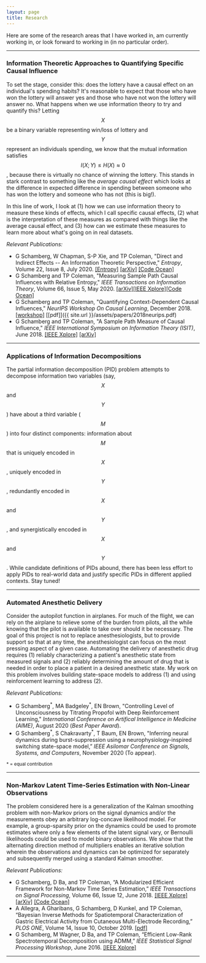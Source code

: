 ```yaml
---
layout: page
title: Research
---
```


Here are some of the research areas that I have worked in, am currently working in, or look forward to working in (in no particular order).

-----

### Information Theoretic Approaches to Quantifying Specific Causal Influence

To set the stage, consider this: does the lottery have a causal effect on an individual's spending habits? It's reasonable to expect that those who have won the lottery will answer yes and those who have not won the lottery will answer no. What happens when we use information theory to try and quantify this? Letting $$X$$ be a binary variable representing win/loss of lottery and $$Y$$ represent an individuals spending, we know that the mutual information satisfies $$I(X;Y)\le H(X) \approx 0$$, because there is virtually no chance of winning the lottery. This stands in stark contrast to something like the *average causal effect* which looks at the difference in expected difference in spending between someone who has won the lottery and someone who has not (this is big!). 

In this line of work, I look at (1) how we can use information theory to measure these kinds of effects, which I call specific causal effects, (2) what is the interpretation of these measures as compared with things like the average causal effect, and (3) how can we estimate these measures to learn more about what's going on in real datasets.

*Relevant Publications:*
- G Schamberg, W Chapman, S-P Xie, and TP Coleman, "Direct and Indirect Effects -- An Information Theoretic Perspective," *Entropy*, Volume 22, Issue 8, July 2020.
[[Entropy]](https://www.mdpi.com/1099-4300/22/8/854)
[[arXiv]](https://arxiv.org/abs/1912.10508)
[[Code Ocean]](https://doi.org/10.24433/CO.5484914.v1)
- G Schamberg and TP Coleman, "Measuring Sample Path Causal Influences with Relative Entropy," *IEEE Transactions on Information Theory*, Volume 66, Issue 5, May 2020.
[[arXiv]](https://arxiv.org/abs/1810.05250)[[IEEE Xplore]](https://ieeexplore.ieee.org/document/8856271)[[Code Ocean]](https://codeocean.com/capsule/8353473/tree/v1)
- G Schamberg and TP Coleman, "Quantifying Context-Dependent Causal Influences," *NeurIPS Workshop On Causal Learning*, December 2018. [[workshop]](https://sites.google.com/view/nips2018causallearning/home) [[pdf]]({{ site.url }}/assets/papers/2018neurips.pdf)
- G Schamberg and TP Coleman, "A Sample Path Measure of Causal Influence," *IEEE International Symposium on Information Theory (ISIT)*, June 2018.
[[IEEE Xplore]](https://ieeexplore.ieee.org/document/8437627/)
[[arXiv]](https://arxiv.org/abs/1805.03333)

-----

### Applications of Information Decompositions

The partial information decomposition (PID) problem attempts to decompose information two variables (say, $$X$$ and $$Y$$) have about a third variable ($$M$$) into four distinct components: information about $$M$$ that is uniquely encoded in $$X$$, uniquely encoded in $$Y$$, redundantly encoded in $$X$$ and $$Y$$, and synergistically encoded in $$X$$ and $$Y$$. While candidate definitions of PIDs abound, there has been less effort to apply PIDs to real-world data and justify specific PIDs in different applied contexts. Stay tuned!

-----

### Automated Anesthetic Delivery

Consider the autopilot function in airplanes. For much of the flight, we can rely on the airplane to relieve some of the burden from pilots, all the while knowing that the pilot is available to take over should it be necessary. The goal of this project is not to replace anesthesiologists, but to provide support so that at any time, the anesthesiologist can focus on the most pressing aspect of a given case. Automating the delivery of anesthetic drug requires (1) reliably characterizing a patient's anesthetic state from measured signals and (2) reliably determining the amount of drug that is needed in order to place a patient in a desired anesthetic state. My work on this problem involves building state-space models to address (1) and using reinforcement learning to address (2).

*Relevant Publications:*
- G Schamberg<sup>\*</sup>, MA Badgeley<sup>\*</sup>, EN Brown, "Controlling Level of Unconsciousness by Titrating Propofol with Deep Reinforcement Learning," *International Conference on Artifical Intelligence in Medicine (AIME)*, August 2020 (*Best Paper Award*).
- G Schamberg<sup>\*</sup>, S Chakravarty<sup>\*</sup>, T Baum, EN Brown, "Inferring neural dynamics during burst-suppression using a neurophysiology-inspired switching state-space model,” *IEEE Asilomar Conference on Signals, Systems, and Computers*, November 2020 (To appear).

<sub>* = equal contribution</sub>


-----
### Non-Markov Latent Time-Series Estimation with Non-Linear Observations

<!--![Non-Linear/Non-Markov Problems](https://raw.githubusercontent.com/gabeschamberg/gabeschamberg.github.io/master/imgs/nonmarkov_nonlin_sig.png)-->

The problem considered here is a generalization of the Kalman smoothing problem with non-Markov priors on the signal dynamics and/or the measurements obey an arbitrary log-concave likelihood model. For example, a group-sparsity prior on the dynamics could be used to promote estimates where only a few elements of the latent signal vary, or Bernoulli likelihoods could be used to model binary observations. We show that the alternating direction method of multipliers enables an iterative solution wherein the observations and dynamics can be optimized for separately and subsequently merged using a standard Kalman smoother.

*Relevant Publications:*
- G Schamberg, D Ba, and TP Coleman, “A Modularized Efficient Framework for
Non-Markov Time Series Estimation,” *IEEE Transactions on Signal Processing*, Volume 66, Issue 12, June 2018.
[[IEEE Xplore]](https://ieeexplore.ieee.org/document/8259364/)
[[arXiv]](https://arxiv.org/abs/1706.04685)
[[Code Ocean]](https://codeocean.com/2018/01/16/a-modularized-efficient-framework-for-non-markov-time-series-estimation/)
- A Allegra, A Gharibans, G Schamberg, D Kunkel, and TP Coleman, “Bayesian Inverse Methods for Spatiotemporal Characterization of Gastric Electrical Activity from Cutaneous Multi-Electrode Recording,” *PLOS ONE*, Volume 14, Issue 10, October 2019. [[pdf]](https://journals.plos.org/plosone/article/file?id=10.1371/journal.pone.0220315&type=printable)
- G Schamberg, M Wagner, D Ba, and TP Coleman, “Efficient Low-Rank Spectrotemporal Decomposition using ADMM,” *IEEE Statistical Signal Processing Workshop*, June 2016.
[[IEEE Xplore]](http://ieeexplore.ieee.org/document/7551797/)

-----